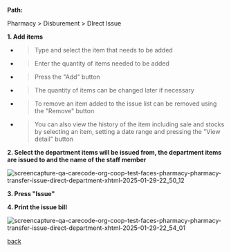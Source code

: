 **Path:** 

Pharmacy > Disburement > DIrect Issue

**1. Add items**
* > Type and select the item that needs to be added 
* > Enter the quantity of items needed to be added
* > Press the "Add" button
* > The quantity of items can be changed later if necessary
* > To remove an item added to the issue list can be removed using the "Remove" button
* > You can also view the history of the item including sale and stocks by selecting an item, setting a date range and pressing the "View detail" button

**2. Select the department items will be issued from, the department items are issued to and the name of the staff member**

![screencapture-qa-carecode-org-coop-test-faces-pharmacy-pharmacy-transfer-issue-direct-department-xhtml-2025-01-29-22_50_12](https://github.com/user-attachments/assets/1acf9696-d75f-423b-ba63-542a01a8611e)

**3. Press "Issue"**

**4. Print the issue bill**


![screencapture-qa-carecode-org-coop-test-faces-pharmacy-pharmacy-transfer-issue-direct-department-xhtml-2025-01-29-22_54_01](https://github.com/user-attachments/assets/a61c3eaa-2748-4562-b42a-3288b877e9a0)











[back](https://github.com/hmislk/hmis/wiki/Pharmacy-Transactions-between-different-units)